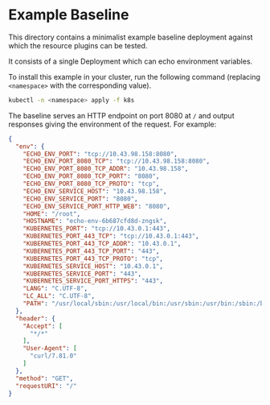 # Example Baseline

This directory contains a minimalist example baseline deployment against which
the resource plugins can be tested. 

It consists of a single Deployment which can echo environment variables.

To install this example in your cluster, run the following command (replacing
`<namespace>` with the corresponding value).

```bash
kubectl -n <namespace> apply -f k8s
```

The baseline serves an HTTP endpoint on port 8080 at `/` and output responses
giving the environment of the request.  For example:

```json
{
  "env": {
    "ECHO_ENV_PORT": "tcp://10.43.98.158:8080",
    "ECHO_ENV_PORT_8080_TCP": "tcp://10.43.98.158:8080",
    "ECHO_ENV_PORT_8080_TCP_ADDR": "10.43.98.158",
    "ECHO_ENV_PORT_8080_TCP_PORT": "8080",
    "ECHO_ENV_PORT_8080_TCP_PROTO": "tcp",
    "ECHO_ENV_SERVICE_HOST": "10.43.98.158",
    "ECHO_ENV_SERVICE_PORT": "8080",
    "ECHO_ENV_SERVICE_PORT_HTTP_WEB": "8080",
    "HOME": "/root",
    "HOSTNAME": "echo-env-6b687cfd8d-zngsk",
    "KUBERNETES_PORT": "tcp://10.43.0.1:443",
    "KUBERNETES_PORT_443_TCP": "tcp://10.43.0.1:443",
    "KUBERNETES_PORT_443_TCP_ADDR": "10.43.0.1",
    "KUBERNETES_PORT_443_TCP_PORT": "443",
    "KUBERNETES_PORT_443_TCP_PROTO": "tcp",
    "KUBERNETES_SERVICE_HOST": "10.43.0.1",
    "KUBERNETES_SERVICE_PORT": "443",
    "KUBERNETES_SERVICE_PORT_HTTPS": "443",
    "LANG": "C.UTF-8",
    "LC_ALL": "C.UTF-8",
    "PATH": "/usr/local/sbin:/usr/local/bin:/usr/sbin:/usr/bin:/sbin:/bin"
  },
  "header": {
    "Accept": [
      "*/*"
    ],
    "User-Agent": [
      "curl/7.81.0"
    ]
  },
  "method": "GET",
  "requestURI": "/"
}

```
